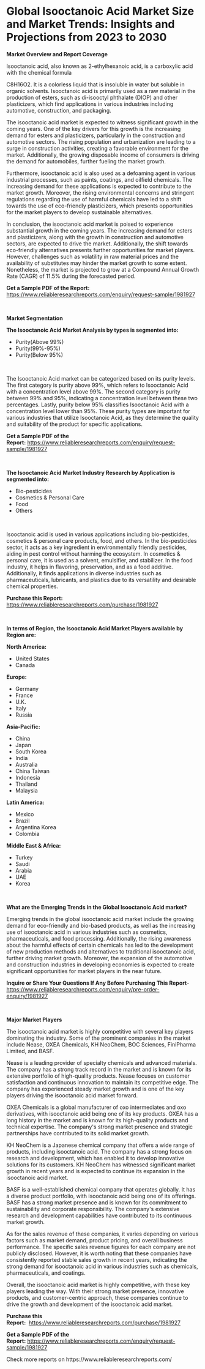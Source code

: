 <p><h1>Global Isooctanoic Acid Market Size and Market Trends: Insights and Projections from 2023 to 2030</h1></p><p><strong>Market Overview and Report Coverage</strong></p>
<p><p>Isooctanoic acid, also known as 2-ethylhexanoic acid, is a carboxylic acid with the chemical formula</p><p>C8H16O2. It is a colorless liquid that is insoluble in water but soluble in organic solvents. Isooctanoic acid is primarily used as a raw material in the production of esters, such as di-isooctyl phthalate (DIOP) and other plasticizers, which find applications in various industries including automotive, construction, and packaging.</p><p>The isooctanoic acid market is expected to witness significant growth in the coming years. One of the key drivers for this growth is the increasing demand for esters and plasticizers, particularly in the construction and automotive sectors. The rising population and urbanization are leading to a surge in construction activities, creating a favorable environment for the market. Additionally, the growing disposable income of consumers is driving the demand for automobiles, further fueling the market growth.</p><p>Furthermore, isooctanoic acid is also used as a defoaming agent in various industrial processes, such as paints, coatings, and oilfield chemicals. The increasing demand for these applications is expected to contribute to the market growth. Moreover, the rising environmental concerns and stringent regulations regarding the use of harmful chemicals have led to a shift towards the use of eco-friendly plasticizers, which presents opportunities for the market players to develop sustainable alternatives.</p><p>In conclusion, the isooctanoic acid market is poised to experience substantial growth in the coming years. The increasing demand for esters and plasticizers, along with the growth in construction and automotive sectors, are expected to drive the market. Additionally, the shift towards eco-friendly alternatives presents further opportunities for market players. However, challenges such as volatility in raw material prices and the availability of substitutes may hinder the market growth to some extent. Nonetheless, the market is projected to grow at a Compound Annual Growth Rate (CAGR) of 11.5% during the forecasted period.</p></p>
<p><strong>Get a Sample PDF of the Report:</strong> <a href="https://www.reliableresearchreports.com/enquiry/request-sample/1981927">https://www.reliableresearchreports.com/enquiry/request-sample/1981927</a></p>
<p>&nbsp;</p>
<p><strong>Market Segmentation</strong></p>
<p><strong>The Isooctanoic Acid Market Analysis by types is segmented into:</strong></p>
<p><ul><li>Purity(Above 99%)</li><li>Purity(99%-95%)</li><li>Purity(Below 95%)</li></ul></p>
<p>&nbsp;</p>
<p><p>The Isooctanoic Acid market can be categorized based on its purity levels. The first category is purity above 99%, which refers to Isooctanoic Acid with a concentration level above 99%. The second category is purity between 99% and 95%, indicating a concentration level between these two percentages. Lastly, purity below 95% classifies Isooctanoic Acid with a concentration level lower than 95%. These purity types are important for various industries that utilize Isooctanoic Acid, as they determine the quality and suitability of the product for specific applications.</p></p>
<p><strong>Get a Sample PDF of the Report:</strong>&nbsp;<a href="https://www.reliableresearchreports.com/enquiry/request-sample/1981927">https://www.reliableresearchreports.com/enquiry/request-sample/1981927</a></p>
<p>&nbsp;</p>
<p><strong>The Isooctanoic Acid Market Industry Research by Application is segmented into:</strong></p>
<p><ul><li>Bio-pesticides</li><li>Cosmetics & Personal Care</li><li>Food</li><li>Others</li></ul></p>
<p>&nbsp;</p>
<p><p>Isooctanoic acid is used in various applications including bio-pesticides, cosmetics & personal care products, food, and others. In the bio-pesticides sector, it acts as a key ingredient in environmentally friendly pesticides, aiding in pest control without harming the ecosystem. In cosmetics & personal care, it is used as a solvent, emulsifier, and stabilizer. In the food industry, it helps in flavoring, preservation, and as a food additive. Additionally, it finds applications in diverse industries such as pharmaceuticals, lubricants, and plastics due to its versatility and desirable chemical properties.</p></p>
<p><strong>Purchase this Report:</strong>&nbsp; <a href="https://www.reliableresearchreports.com/purchase/1981927">https://www.reliableresearchreports.com/purchase/1981927</a></p>
<p>&nbsp;</p>
<p><strong>In terms of Region, the Isooctanoic Acid Market Players available by Region are:</strong></p>
<p>
    <p> <strong> North America: </strong>
        <ul>
            <li>United States</li>
            <li>Canada</li>
        </ul>
        </p> 
    <p> <strong> Europe: </strong>
        <ul>
            <li>Germany</li>
            <li>France</li>
            <li>U.K.</li>
            <li>Italy</li>
            <li>Russia</li>
        </ul>
        </p> 
    <p> <strong> Asia-Pacific: </strong>
        <ul>
            <li>China</li>
            <li>Japan</li>
            <li>South Korea</li>
            <li>India</li>
            <li>Australia</li>
            <li>China Taiwan</li>
            <li>Indonesia</li>
            <li>Thailand</li>
            <li>Malaysia</li>
        </ul>
        </p> 
    <p> <strong> Latin America: </strong>
        <ul>
            <li>Mexico</li>
            <li>Brazil</li>
            <li>Argentina Korea</li>
            <li>Colombia</li>
        </ul>
        </p> 
    <p> <strong> Middle East & Africa: </strong>
        <ul>
            <li>Turkey</li>
            <li>Saudi</li>
            <li>Arabia</li>
            <li>UAE</li>
            <li>Korea</li>
        </ul>
    </p>
    </p>
<p>&nbsp;</p>
<p><strong>What are the Emerging Trends in the Global Isooctanoic Acid market?</strong></p>
<p><p>Emerging trends in the global isooctanoic acid market include the growing demand for eco-friendly and bio-based products, as well as the increasing use of isooctanoic acid in various industries such as cosmetics, pharmaceuticals, and food processing. Additionally, the rising awareness about the harmful effects of certain chemicals has led to the development of new production methods and alternatives to traditional isooctanoic acid, further driving market growth. Moreover, the expansion of the automotive and construction industries in developing economies is expected to create significant opportunities for market players in the near future.</p></p>
<p><strong>Inquire or Share Your Questions If Any Before Purchasing This Report</strong>- <a href="https://www.reliableresearchreports.com/enquiry/pre-order-enquiry/1981927">https://www.reliableresearchreports.com/enquiry/pre-order-enquiry/1981927</a></p>
<p>&nbsp;</p>
<p><strong>Major Market Players</strong></p>
<p><p>The isooctanoic acid market is highly competitive with several key players dominating the industry. Some of the prominent companies in the market include Nease, OXEA Chemicals, KH NeoChem, BOC Sciences, FiniPharma Limited, and BASF.</p><p>Nease is a leading provider of specialty chemicals and advanced materials. The company has a strong track record in the market and is known for its extensive portfolio of high-quality products. Nease focuses on customer satisfaction and continuous innovation to maintain its competitive edge. The company has experienced steady market growth and is one of the key players driving the isooctanoic acid market forward.</p><p>OXEA Chemicals is a global manufacturer of oxo intermediates and oxo derivatives, with isooctanoic acid being one of its key products. OXEA has a long history in the market and is known for its high-quality products and technical expertise. The company's strong market presence and strategic partnerships have contributed to its solid market growth.</p><p>KH NeoChem is a Japanese chemical company that offers a wide range of products, including isooctanoic acid. The company has a strong focus on research and development, which has enabled it to develop innovative solutions for its customers. KH NeoChem has witnessed significant market growth in recent years and is expected to continue its expansion in the isooctanoic acid market.</p><p>BASF is a well-established chemical company that operates globally. It has a diverse product portfolio, with isooctanoic acid being one of its offerings. BASF has a strong market presence and is known for its commitment to sustainability and corporate responsibility. The company's extensive research and development capabilities have contributed to its continuous market growth.</p><p>As for the sales revenue of these companies, it varies depending on various factors such as market demand, product pricing, and overall business performance. The specific sales revenue figures for each company are not publicly disclosed. However, it is worth noting that these companies have consistently reported stable sales growth in recent years, indicating the strong demand for isooctanoic acid in various industries such as chemicals, pharmaceuticals, and coatings.</p><p>Overall, the isooctanoic acid market is highly competitive, with these key players leading the way. With their strong market presence, innovative products, and customer-centric approach, these companies continue to drive the growth and development of the isooctanoic acid market.</p></p>
<p><strong>Purchase this Report:</strong>&nbsp;&nbsp;<a href="https://www.reliableresearchreports.com/purchase/1981927">https://www.reliableresearchreports.com/purchase/1981927</a></p>
<p></p>
<p><strong>Get a Sample PDF of the Report:</strong>&nbsp;<a href="https://www.reliableresearchreports.com/enquiry/request-sample/1981927">https://www.reliableresearchreports.com/enquiry/request-sample/1981927</a></p>
<p>Check more reports on https://www.reliableresearchreports.com/</p>